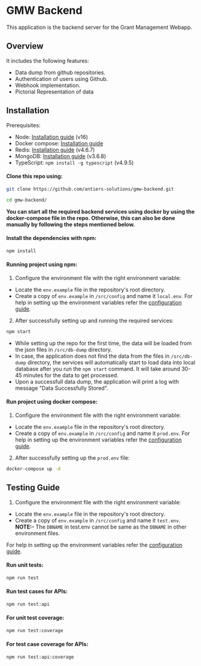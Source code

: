 # GMW Backend

This application is the backend server for the Grant Management Webapp.

## Overview

It includes the following features:

- Data dump from github repositories.
- Authentication of users using Github.
- Webhook implementation.
- Pictorial Representation of data

## Installation

Prerequisites:

- Node: [Installation guide](https://nodejs.org/en/download) (v16)
- Docker compose: [Installation guide](https://docs.docker.com/compose/install/)
- Redis: [Installation guide](https://redis.io/docs/getting-started/) (v4.6.7)
- MongoDB: [Installation guide](https://www.mongodb.com/docs/manual/installation/) (v3.6.8)
- TypeScript: `npm install -g typescript` (v4.9.5)

#### Clone this repo using:
```bash
git clone https://github.com/antiers-solutions/gmw-backend.git
```
```bash
cd gmw-backend/
``` 
**You can start all the required backend services using docker by using the docker-compose file in the repo. Otherwise, this can also be done manually by following the steps mentioned below.** 
#### Install the dependencies with npm:

```bash
npm install
```
#### Running project using npm:

1. Configure the environment file with the right environment variable:
- Locate the `env.example` file in the repository's root directory.
- Create a copy of `env.example` in `/src/config` and name it `local.env`.
For help in setting up the environment variables refer the [configuration guide](https://github.com/antiers-solutions/gmw-backend/blob/updated/docs/configuration.md).

2. After successfully setting up and running the required services:

```bash
npm start 
```
- While setting up the repo for the first time, the data will be loaded from the json files in `/src/db-dump` directory.
- In case, the application does not find the data from the files in `/src/db-dump` directory, the services will automatically start to load data into local database after you run the `npm start` command. It will take around 30-45 minutes for the data to get processed.
- Upon a successfull data dump, the application will print a log with message "Data Successfully Stored".

#### Run project using docker compose:
1. Configure the environment file with the right environment variable:
- Locate the `env.example` file in the repository's root directory.
- Create a copy of `env.example` in `/src/config` and name it `prod.env`.
For help in setting up the environment variables refer the [configuration guide](https://github.com/antiers-solutions/gmw-backend/blob/updated/docs/configuration.md).

2. After successfully setting up the `prod.env` file:
```bash
docker-compose up -d
```

## Testing Guide
1. Configure the environment file with the right environment variable:
- Locate the `env.example` file in the repository's root directory.
- Create a copy of `env.example` in `/src/config` and name it `test.env`.
**NOTE:-** The `DBNAME` in test.env cannot be same as the `DBNAME` in other environment files.

For help in setting up the environment variables refer the [configuration guide](https://github.com/antiers-solutions/gmw-backend/blob/updated/docs/configuration.md).
#### Run unit tests:
```bash
npm run test
```
#### Run test cases for APIs:
```bash
npm run test:api
```
#### For unit test coverage:
```bash
npm run test:coverage
```
#### For test case coverage for APIs:
```bash
npm run test:api:coverage
```